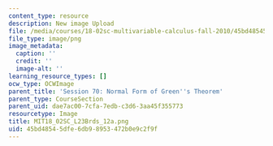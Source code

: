 ```yaml
---
content_type: resource
description: New image Upload
file: /media/courses/18-02sc-multivariable-calculus-fall-2010/45bd48545dfe6db98953472b0e9c2f9f_MIT18_02SC_L23Brds_12a.png
file_type: image/png
image_metadata:
  caption: ''
  credit: ''
  image-alt: ''
learning_resource_types: []
ocw_type: OCWImage
parent_title: 'Session 70: Normal Form of Green''s Theorem'
parent_type: CourseSection
parent_uid: dae7ac00-7cfa-7edb-c3d6-3aa45f355773
resourcetype: Image
title: MIT18_02SC_L23Brds_12a.png
uid: 45bd4854-5dfe-6db9-8953-472b0e9c2f9f
---
```

